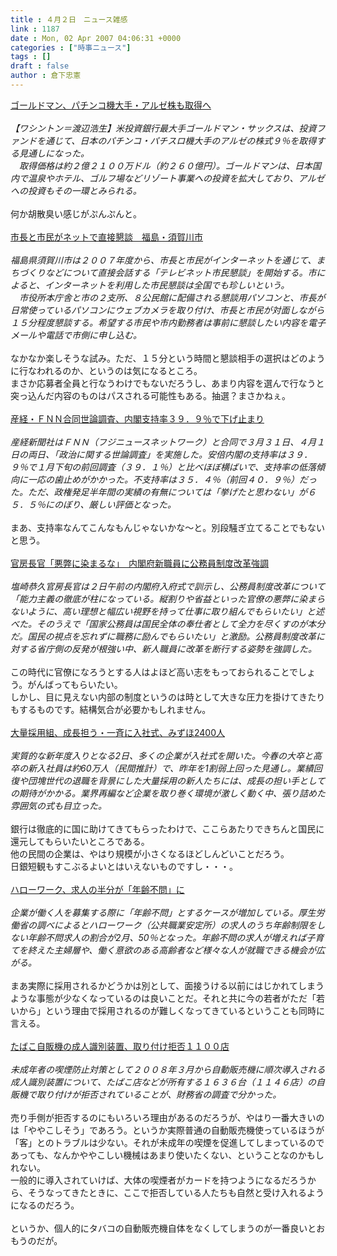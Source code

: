 ```yaml
---
title : ４月２日　ニュース雑感
link : 1187
date : Mon, 02 Apr 2007 04:06:31 +0000
categories : ["時事ニュース"]
tags : []
draft : false
author : 倉下忠憲
---
```


<A HREF="http://www.iza.ne.jp/news/newsarticle/business/other/45764/" TARGET="_blank">ゴールドマン、パチンコ機大手・アルゼ株も取得へ</A><BR><BR><I>【ワシントン＝渡辺浩生】米投資銀行最大手ゴールドマン・サックスは、投資ファンドを通じて、日本のパチンコ・パチスロ機大手のアルゼの株式９％を取得する見通しになった。<BR>　取得価格は約２億２１００万ドル（約２６０億円）。ゴールドマンは、日本国内で温泉やホテル、ゴルフ場などリゾート事業への投資を拡大しており、アルゼへの投資もその一環とみられる。</I><BR><BR>何か胡散臭い感じがぷんぷんと。<BR><BR><A HREF="http://www.iza.ne.jp/news/newsarticle/it/internet/45774/" TARGET="_blank">市長と市民がネットで直接懇談　福島・須賀川市</A><BR><BR><I>福島県須賀川市は２００７年度から、市長と市民がインターネットを通じて、まちづくりなどについて直接会話する「テレビネット市民懇談」を開始する。市によると、インターネットを利用した市民懇談は全国でも珍しいという。<BR>　市役所本庁舎と市の２支所、８公民館に配備される懇談用パソコンと、市長が日常使っているパソコンにウェブカメラを取り付け、市長と市民が対面しながら１５分程度懇談する。希望する市民や市内勤務者は事前に懇談したい内容を電子メールや電話で市側に申し込む。</I><BR><BR>なかなか楽しそうな試み。ただ、１５分という時間と懇談相手の選択はどのように行なわれるのか、というのは気になるところ。<BR>まさか応募者全員と行なうわけでもないだろうし、あまり内容を選んで行なうと突っ込んだ内容のものはパスされる可能性もある。抽選？まさかねぇ。<BR><BR><A HREF="http://www.iza.ne.jp/news/newsarticle/politics/politicsit/45861/" TARGET="_blank">産経・ＦＮＮ合同世論調査、内閣支持率３９．９％で下げ止まり</A><BR><BR><I>産経新聞社はＦＮＮ（フジニュースネットワーク）と合同で３月３１日、４月１日の両日、「政治に関する世論調査」を実施した。安倍内閣の支持率は３９．９％で１月下旬の前回調査（３９．１％）と比べほぼ横ばいで、支持率の低落傾向に一応の歯止めがかかった。不支持率は３５．４％（前回４０．９％）だった。ただ、政権発足半年間の実績の有無については「挙げたと思わない」が６５．５％にのぼり、厳しい評価となった。</I><BR><BR>まあ、支持率なんてこんなもんじゃないかな～と。別段騒ぎ立てることでもないと思う。<BR><BR><A HREF="http://www.iza.ne.jp/news/newsarticle/politics/dompolicy/45830/" TARGET="_blank">官房長官「悪弊に染まるな」　内閣府新職員に公務員制度改革強調</A><BR><BR><I>塩崎恭久官房長官は２日午前の内閣府入府式で訓示し、公務員制度改革について「能力主義の徹底が柱になっている。縦割りや省益といった官僚の悪弊に染まらないように、高い理想と幅広い視野を持って仕事に取り組んでもらいたい」と述べた。そのうえで「国家公務員は国民全体の奉仕者として全力を尽くすのが本分だ。国民の視点を忘れずに職務に励んでもらいたい」と激励。公務員制度改革に対する省庁側の反発が根強い中、新人職員に改革を断行する姿勢を強調した。</I><BR><BR>この時代に官僚になろうとする人はよほど高い志をもっておられることでしょう。がんばってもらいたい。<BR>しかし、目に見えない内部の制度というのは時として大きな圧力を掛けてきたりもするものです。結構気合が必要かもしれません。<BR><BR><A HREF="http://www.nikkei.co.jp/news/main/20070402NTE2INK0302042007.html" TARGET="_blank">大量採用組、成長担う・一斉に入社式、みずほ2400人 </A><BR><BR><I>実質的な新年度入りとなる2日、多くの企業が入社式を開いた。今春の大卒と高卒の新入社員は約60万人（民間推計）で、昨年を1割弱上回った見通し。業績回復や団塊世代の退職を背景にした大量採用の新人たちには、成長の担い手としての期待がかかる。業界再編など企業を取り巻く環境が激しく動く中、張り詰めた雰囲気の式も目立った。 </I><BR><BR>銀行は徹底的に国に助けてきてもらったわけで、ここらあたりできちんと国民に還元してもらいたいところである。<BR>他の民間の企業は、やはり規模が小さくなるほどしんどいことだろう。<BR>日銀短観もすこぶるよいとはいえないものですし・・・。<BR><BR><A HREF="http://www.nikkei.co.jp/news/keizai/20070402AT3S3003C01042007.html" TARGET="_blank">ハローワーク、求人の半分が「年齢不問」に</A><BR><BR><I>企業が働く人を募集する際に「年齢不問」とするケースが増加している。厚生労働省の調べによるとハローワーク（公共職業安定所）の求人のうち年齢制限をしない年齢不問求人の割合が2月、50％となった。年齢不問の求人が増えれば子育てを終えた主婦層や、働く意欲のある高齢者など様々な人が就職できる機会が広がる。</I><BR><BR>まあ実際に採用されるかどうかは別として、面接うける以前にはじかれてしまうような事態が少なくなっているのは良いことだ。それと共に今の若者がただ「若いから」という理由で採用されるのが難しくなってきているということも同時に言える。<BR><BR><A HREF="http://www.yomiuri.co.jp/atmoney/news/20070401i213.htm" TARGET="_blank">たばこ自販機の成人識別装置、取り付け拒否１１００店</A><BR><BR><I>未成年者の喫煙防止対策として２００８年３月から自動販売機に順次導入される成人識別装置について、たばこ店などが所有する１６３６台（１１４６店）の自販機で取り付けが拒否されていることが、財務省の調査で分かった。</I><BR><BR>売り手側が拒否するのにもいろいろ理由があるのだろうが、やはり一番大きいのは「ややこしそう」であろう。というか実際普通の自動販売機使っているほうが「客」とのトラブルは少ない。それが未成年の喫煙を促進してしまっているのであっても、なんかややこしい機械はあまり使いたくない、ということなのかもしれない。<BR>一般的に導入されていけば、大体の喫煙者がカードを持つようになるだろうから、そうなってきたときに、ここで拒否している人たちも自然と受け入れるようになるのだろう。<BR><BR>というか、個人的にタバコの自動販売機自体をなくしてしまうのが一番良いとおもうのだが。<BR><BR><BR><BR><BR><BR><BR><BR><BR><br><br>
